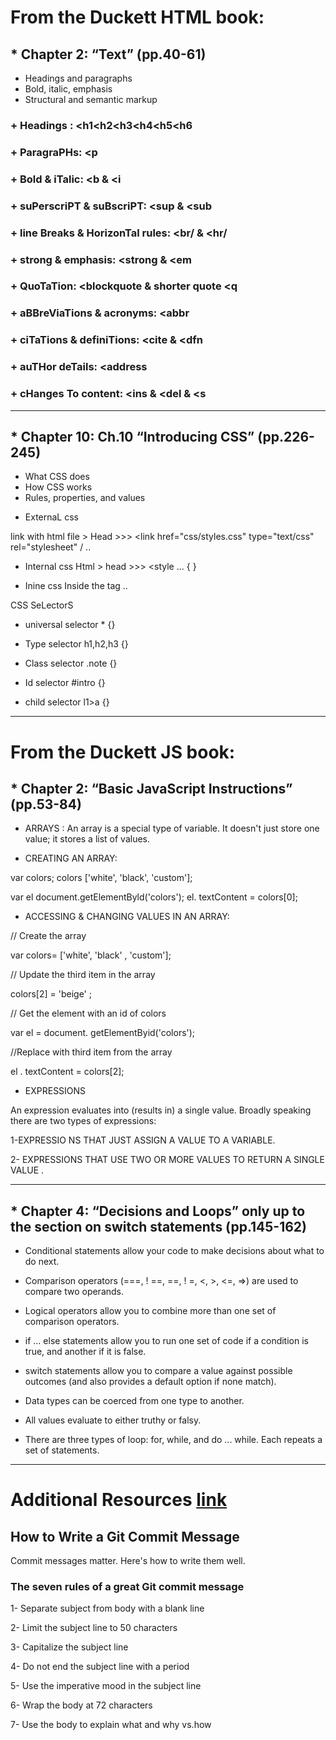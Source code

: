 
# From the Duckett HTML book:

## * Chapter 2: “Text” (pp.40-61)

+ Headings and paragraphs
+ Bold, italic, emphasis
+ Structural and semantic markup


### + Headings : <h1<h2<h3<h4<h5<h6
### + ParagraPHs: <p
### + Bold & iTalic: <b & <i
### + suPerscriPT & suBscriPT: <sup & <sub
### + line Breaks & HorizonTal rules: <br/ & <hr/
### + strong & emphasis: <strong & <em
### + QuoTaTion: <blockquote & shorter quote <q
### + aBBreViaTions & acronyms: <abbr
### + ciTaTions & definiTions: <cite & <dfn
### + auTHor deTails: <address 
### + cHanges To content: <ins & <del & <s


<hr> </hr>

## * Chapter 10: Ch.10 “Introducing CSS” (pp.226-245)

+ What CSS does
+ How CSS works
+ Rules, properties, and values


- ExternaL css

link with html file > Head >>>   <link href="css/styles.css" type="text/css" rel="stylesheet" / ..

- Internal css
Html > head >>> <style ... { }

- Inine css
Inside the tag ..



CSS SeLectorS

* universal selector * {}

* Type selector h1,h2,h3 {}

* Class selector .note {}

* Id selector #intro {}

* child selector l1>a {}








<hr> </hr>


# From the Duckett JS book:


## * Chapter 2: “Basic JavaScript Instructions” (pp.53-84)

+ ARRAYS : An array is  a special type of variable. It doesn't just store one value; it stores a list of values. 

- CREATING AN ARRAY:

var colors; colors ['white', 'black', 'custom']; 

var el document.getElementByld('colors'); el. textContent = colors[0]; 


- ACCESSING & CHANGING VALUES IN AN ARRAY:

 // Create the array 

 var colors= ['white', 'black' , 'custom']; 
 
 // Update the third item in the array

  colors[2] =  'beige' ; 
 
 // Get the  element with an id of colors 

 var el = document. getElementByid('colors'); 

 //Replace with third item from the array

  el . textContent = colors[2]; 



+ EXPRESSIONS 

An expression evaluates into (results in) a single value. Broadly speaking there are two types of expressions:

1-EXPRESSIO NS THAT JUST ASSIGN A VALUE TO A VARIABLE.

2- EXPRESSIONS THAT USE TWO OR MORE VALUES TO RETURN A SINGLE VALUE .



<hr></hr>
 
## * Chapter 4: “Decisions and Loops” only up to the section on switch statements (pp.145-162)

+ Conditional statements allow your code to make decisions about what to do next. 

+ Comparison operators (===, ! ==,  ==, ! =, <, >, <=, =>) are used to compare two operands.

+ Logical operators allow you to combine more than one set of comparison operators. 

+ if ... else statements allow you to run one set of code if a condition is true, and another if it is false.

+ switch statements allow you to compare a value against possible outcomes (and also provides a default option if none match).

+ Data types can be coerced from one type to another.

+ All values evaluate to either truthy or falsy. 

+ There are three types of loop: for, while, and do ... while. Each repeats a set of statements. 



<hr> </hr>

# Additional Resources [link](https://chris.beams.io/posts/git-commit/)


## How to Write a Git Commit Message

Commit messages matter. Here's how to write them well.


### The seven rules of a great Git commit message

1- Separate subject from body with a blank line

2- Limit the subject line to 50 characters

3- Capitalize the subject line

4- Do not end the subject line with a period

5- Use the imperative mood in the subject line

6- Wrap the body at 72 characters

7- Use the body to explain what and why vs.how